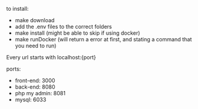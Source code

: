 to install:
- make download
- add the .env files to the correct folders
- make install (might be able to skip if using docker)
- make runDocker (will return a error at first, and stating a command that you need to run)


Every url starts with localhost:{port}

ports:
- front-end: 3000
- back-end: 8080
- php my admin: 8081
- mysql: 6033
